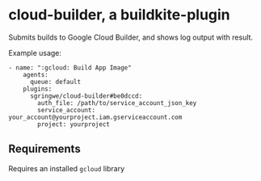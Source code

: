 # cloud-builder, a buildkite-plugin

Submits builds to Google Cloud Builder, and shows log output with result.

Example usage:

```
- name: ":gcloud: Build App Image"
    agents:
      queue: default
    plugins:
      sgringwe/cloud-builder#be0dccd:
        auth_file: /path/to/service_account_json_key
        service_account: your_account@yourproject.iam.gserviceaccount.com
        project: yourproject
```

## Requirements

Requires an installed `gcloud` library
